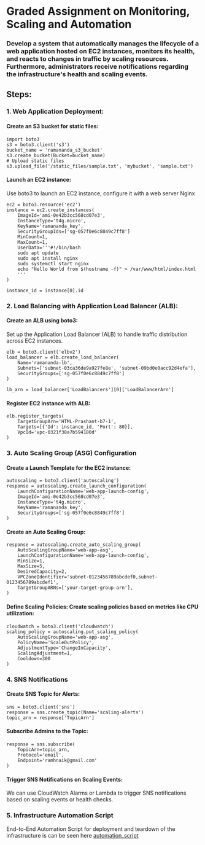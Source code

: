 # Graded Assignment on Monitoring, Scaling and Automation

### Develop a system that automatically manages the lifecycle of a web application hosted on  EC2 instances, monitors its health, and reacts to changes in traffic by scaling resources.  Furthermore, administrators receive notifications regarding the infrastructure's health and scaling events. 

## Steps:

### 1. Web Application Deployment:

#### Create an S3 bucket for static files:
~~~
import boto3
s3 = boto3.client('s3')
bucket_name = 'ramananda_s3_bucket'
s3.create_bucket(Bucket=bucket_name)
# Upload static files
s3.upload_file('/static_files/sample.txt', 'mybucket', 'sample.txt')
~~~

#### Launch an EC2 instance:
Use boto3 to launch an EC2 instance, configure it with a web server Nginx
~~~~
ec2 = boto3.resource('ec2')
instance = ec2.create_instances(
    ImageId='ami-0e42b3cc568cd07e3',
    InstanceType='t4g.micro',
    KeyName='ramananda_key',
    SecurityGroupIds=['sg-057f0e6c8849c7ff8']
    MinCount=1,
    MaxCount=1,
    UserData='''#!/bin/bash
    sudo apt update
    sudo apt install nginx
    sudo systemctl start nginx
    echo "Hello World from $(hostname -f)" > /var/www/html/index.html
    '''  
)

instance_id = instance[0].id
~~~~

### 2. Load Balancing with Application Load Balancer (ALB):

#### Create an ALB using boto3:
Set up the Application Load Balancer (ALB) to handle traffic distribution across EC2 instances.

~~~
elb = boto3.client('elbv2')
load_balancer = elb.create_load_balancer(
    Name='ramananda-lb',
    Subnets=['subnet-03ca36de9a927fe8e', 'subnet-09bd0e0acc92d4efa'], 
    SecurityGroups=['sg-057f0e6c8849c7ff8']
)

lb_arn = load_balancer['LoadBalancers'][0]['LoadBalancerArn']
~~~

#### Register EC2 instance with ALB:

~~~
elb.register_targets(
    TargetGroupArn='HTML-Prashant-b7-1',
    Targets=[{'Id': instance_id, 'Port': 80}],
    VpcId='vpc-0321f38a7b594180d'
)
~~~

### 3. Auto Scaling Group (ASG) Configuration

#### Create a Launch Template for the EC2 instance:

~~~
autoscaling = boto3.client('autoscaling')
response = autoscaling.create_launch_configuration(
    LaunchConfigurationName='web-app-launch-config',
    ImageId='ami-0e42b3cc568cd07e3',
    InstanceType='t4g.micro',
    KeyName='ramananda_key',
    SecurityGroups=['sg-057f0e6c8849c7ff8']
)
~~~

#### Create an Auto Scaling Group:
~~~
response = autoscaling.create_auto_scaling_group(
    AutoScalingGroupName='web-app-asg',
    LaunchConfigurationName='web-app-launch-config',
    MinSize=1,
    MaxSize=5,
    DesiredCapacity=2,
    VPCZoneIdentifier='subnet-0123456789abcdef0,subnet-0123456789abcdef1',
    TargetGroupARNs=['your-target-group-arn'],
)
~~~

#### Define Scaling Policies: Create scaling policies based on metrics like CPU utilization:

~~~
cloudwatch = boto3.client('cloudwatch')
scaling_policy = autoscaling.put_scaling_policy(
    AutoScalingGroupName='web-app-asg',
    PolicyName='ScaleOutPolicy',
    AdjustmentType='ChangeInCapacity',
    ScalingAdjustment=1,
    Cooldown=300
)
~~~

### 4. SNS Notifications

#### Create SNS Topic for Alerts:
~~~
sns = boto3.client('sns')
response = sns.create_topic(Name='scaling-alerts')
topic_arn = response['TopicArn']
~~~

#### Subscribe Admins to the Topic:
~~~
response = sns.subscribe(
    TopicArn=topic_arn,
    Protocol='email',
    Endpoint='ramhnaik@gmail.com'
)
~~~

#### Trigger SNS Notifications on Scaling Events: 
We can use CloudWatch Alarms or Lambda to trigger SNS notifications based on scaling events or health checks.

### 5. Infrastructure Automation Script
End-to-End Automation Script for deployment and teardown of the infrastructure is can be seen here [automation_script](automation_script.py)

